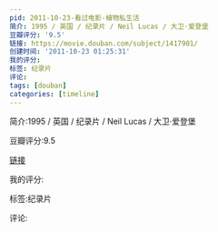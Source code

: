 ```yaml
---
pid: 2011-10-23-看过电影-植物私生活
简介: 1995 / 英国 / 纪录片 / Neil Lucas / 大卫·爱登堡
豆瓣评分: '9.5'
链接: https://movie.douban.com/subject/1417901/
创建时间: '2011-10-23 01:25:31'
我的评分:
标签: 纪录片
评论:
tags: [douban]
categories: [timeline]
---
```

简介:1995 / 英国 / 纪录片 / Neil Lucas / 大卫·爱登堡

豆瓣评分:9.5

[链接](https://movie.douban.com/subject/1417901/)

我的评分:

标签:纪录片

评论:

